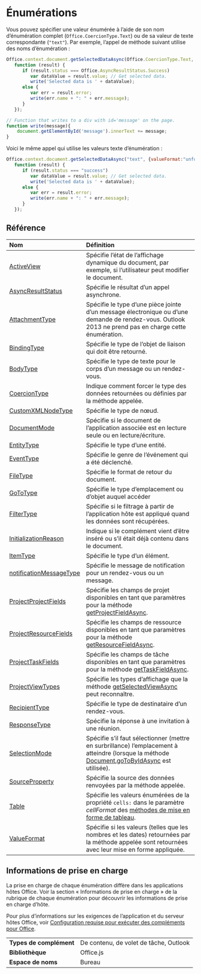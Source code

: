 
# Énumérations

Vous pouvez spécifier une valeur énumérée à l’aide de son nom d’énumération complet (`Office.CoercionType.Text`) ou de sa valeur de texte correspondante (`"text"`). Par exemple, l’appel de méthode suivant utilise des noms d’énumération :


```js
Office.context.document.getSelectedDataAsync(Office.CoercionType.Text, {valueFormat:Office.ValueFormat.Unformatted, filterType:Office.FilterType.All},
   function (result) {
      if (result.status === Office.AsyncResultStatus.Success)
         var dataValue = result.value; // Get selected data.
         write('Selected data is ' + dataValue);
      else {
         var err = result.error;
         write(err.name + ": " + err.message);
      }
   });

// Function that writes to a div with id='message' on the page.
function write(message){
    document.getElementById('message').innerText += message;
}
```


Voici le même appel qui utilise les valeurs texte d’énumération :




```js
Office.context.document.getSelectedDataAsync("text", {valueFormat:"unformatted", filterType:"all"},
   function (result) {
      if (result.status === "success")
         var dataValue = result.value; // Get selected data.
         write('Selected data is ' + dataValue);
      else {
         var err = result.error;
         write(err.name + ": " + err.message);
      }
   });
```


## Référence



|**Nom**|**Définition**|
|:-----|:-----|
|[ActiveView](activeview-enumeration.md)|Spécifie l’état de l’affichage dynamique du document, par exemple, si l’utilisateur peut modifier le document.|
|[AsyncResultStatus](asyncresultstatus-enumeration.md)|Spécifie le résultat d’un appel asynchrone.|
|[AttachmentType](http://msdn.microsoft.com/library/83883a47-a937-4afb-a55e-e789057335c4%28Office.15%29.aspx)|Spécifie le type d’une pièce jointe d’un message électronique ou d’une demande de rendez-vous. Outlook 2013 ne prend pas en charge cette énumération.|
|[BindingType](bindingtype-enumeration.md)|Spécifie le type de l’objet de liaison qui doit être retourné.|
|[BodyType](http://msdn.microsoft.com/library/31350fe6-4c42-4cbb-a5b2-4fb2d360fa11%28Office.15%29.aspx)|Spécifie le type de texte pour le corps d’un message ou un rendez-vous.|
|[CoercionType](coerciontype-enumeration.md)|Indique comment forcer le type des données retournées ou définies par la méthode appelée.|
|[CustomXMLNodeType](customxmlnodetype-enumeration.md)|Spécifie le type de nœud.|
|[DocumentMode](documentmode-enumeration.md)|Spécifie si le document de l’application associée est en lecture seule ou en lecture/écriture. |
|[EntityType](http://msdn.microsoft.com/library/0035be38-8a65-4693-bcc4-0a8dd7b1495b%28Office.15%29.aspx)|Spécifie le type d’une entité.|
|[EventType](eventtype-enumeration.md)|Spécifie le genre de l’événement qui a été déclenché.|
|[FileType](filetype-enumeration.md)|Spécifie le format de retour du document.|
|[GoToType](gototype-enumeration.md)|Spécifie le type d’emplacement ou d’objet auquel accéder|
|[FilterType](filtertype-enumeration.md)|Spécifie si le filtrage à partir de l’application hôte est appliqué quand les données sont récupérées.|
|[InitializationReason](initializationreason-enumeration.md)|Indique si le complément vient d’être inséré ou s’il était déjà contenu dans le document.|
|[ItemType](http://msdn.microsoft.com/library/e0bb23fd-f360-4b0f-b72c-1cf08d4cab3f%28Office.15%29.aspx)|Spécifie le type d’un élément.|
|[notificationMessageType](http://msdn.microsoft.com/library/ff00c89d-0019-4545-a95b-7ed0db712ce9%28Office.15%29.aspx)|Spécifie le message de notification pour un rendez-vous ou un message.|
|[ProjectProjectFields](projectprojectfields-enumeration.md)|Spécifie les champs de projet disponibles en tant que paramètres pour la méthode [getProjectFieldAsync](projectdocument.getprojectfieldasync.md).|
|[ProjectResourceFields](projectresourcefields-enumeration.md)|Spécifie les champs de ressource disponibles en tant que paramètres pour la méthode [getResourceFieldAsync](projectdocument.gettaskfieldasync.md).|
|[ProjectTaskFields](projecttaskfields-enumeration.md)|Spécifie les champs de tâche disponibles en tant que paramètres pour la méthode [getTaskFieldAsync](projectdocument.gettaskfieldasync.md).|
|[ProjectViewTypes](projectviewtypes-enumeration.md)|Spécifie les types d’affichage que la méthode [getSelectedViewAsync](projectdocument.getselectedviewasync.md) peut reconnaître.|
|[RecipientType](http://msdn.microsoft.com/library/6e7c4029-6e52-47f6-98d2-4cd3ce7bd8b4%28Office.15%29.aspx)|Spécifie le type de destinataire d’un rendez-vous.|
|[ResponseType](http://msdn.microsoft.com/library/b3e723ca-4be0-4846-ad97-0eecab4355eb%28Office.15%29.aspx)|Spécifie la réponse à une invitation à une réunion.|
|[SelectionMode](selectionmode-enumeration.md)|Spécifie s’il faut sélectionner (mettre en surbrillance) l’emplacement à atteindre (lorsque la méthode [Document.goToByIdAsync](document.gotobyidasync.md) est utilisée).|
|[SourceProperty](http://msdn.microsoft.com/library/6a209a7f-57cd-4dc3-869e-07b0f5928b28%28Office.15%29.aspx)|Spécifie la source des données renvoyées par la méthode appelée.|
|[Table](table-enumeration.md)|Spécifie les valeurs énumérées de la propriété `cells:` dans le paramètre _cellFormat_ des [méthodes de mise en forme de tableau](../../docs/excel/format-tables-in-add-ins-for-excel.md).|
|[ValueFormat](valueformat-enumeration.md)|Spécifie si les valeurs (telles que les nombres et les dates) retournées par la méthode appelée sont retournées avec leur mise en forme appliquée.|

## Informations de prise en charge


La prise en charge de chaque énumération diffère dans les applications hôtes Office. Voir la section « Informations de prise en charge » de la rubrique de chaque énumération pour découvrir les informations de prise en charge d’hôte.

Pour plus d’informations sur les exigences de l’application et du serveur hôtes Office, voir [Configuration requise pour exécuter des compléments pour Office](../../docs/overview/requirements-for-running-office-add-ins.md).


|||
|:-----|:-----|
|**Types de complément**|De contenu, de volet de tâche, Outlook|
|**Bibliothèque**|Office.js|
|**Espace de noms**|Bureau|
